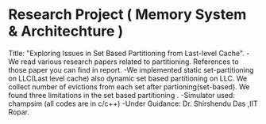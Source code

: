 # Research Project ( Memory System & Architechture )
Title: "Exploring Issues in Set Based Partitioning from Last-level Cache".
-We read various research papers related to partitioning. References to those paper you can find in report.
-We implemented static set-partitioning on LLC(Last level cache) also dynamic set based partitioning on LLC. We collect number of  evictions from each set after partioning(set-based). We found three limitations in the set based partitioning . 
-Simulator used: champsim (all codes are in c/c++)
-Under Guidance: Dr. Shirshendu Das ,IIT Ropar.

